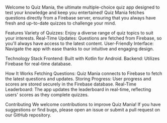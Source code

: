 Welcome to Quiz Mania, the ultimate multiple-choice quiz app designed to test your knowledge and keep you entertained! Quiz Mania fetches questions directly from a Firebase server, ensuring that you always have fresh and up-to-date quizzes to challenge your mind.

Features
Variety of Quizzes: Enjoy a diverse range of quiz topics to suit your interests.
Real-Time Updates: Questions are fetched from Firebase, so you'll always have access to the latest content.
User-Friendly Interface: Navigate the app with ease thanks to our intuitive and engaging design.

Technology Stack
Frontend: Built with Kotlin for Android.
Backend: Utilizes Firebase for real-time database.

How It Works
Fetching Questions: Quiz Mania connects to Firebase to fetch the latest questions and updates.
Storing Progress: User progress and scores are stored securely in the Firebase database.
Real-Time Leaderboard: The app updates the leaderboard in real-time, reflecting users' scores as they complete quizzes.

Contributing
We welcome contributions to improve Quiz Mania! If you have suggestions or find bugs, please open an issue or submit a pull request on our GitHub repository.
